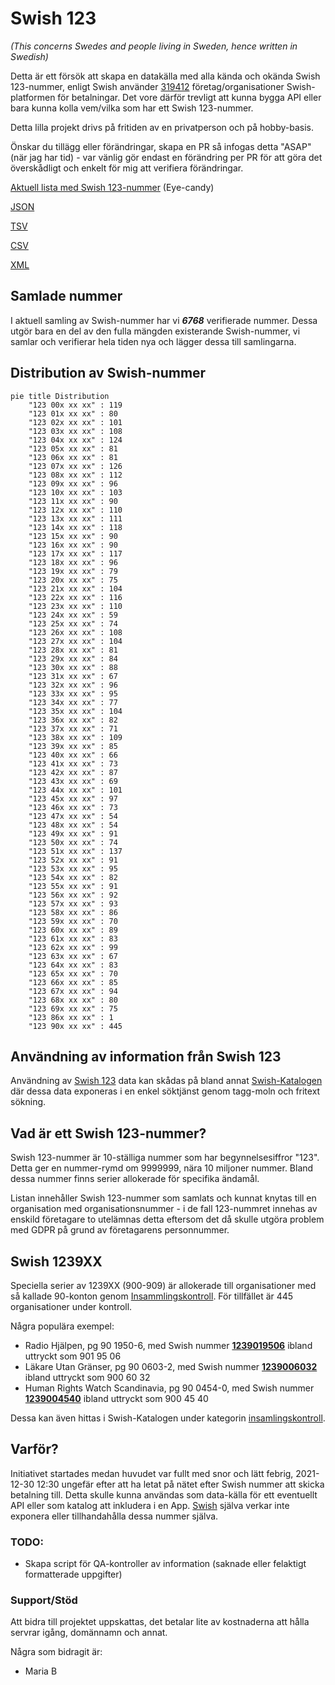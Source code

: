 # Swish 123

*(This concerns Swedes and people living in Sweden, hence written in Swedish)*

Detta är ett försök att skapa en datakälla med alla kända och okända Swish 123-nummer, enligt Swish använder [319412](https://www.swish.nu/about-swish#Swish_in_numbers) företag/organisationer Swish-platformen för betalningar. Det vore därför trevligt att kunna bygga API eller bara kunna kolla vem/vilka som har ett Swish 123-nummer.

Detta lilla projekt drivs på fritiden av en privatperson och på hobby-basis.

Önskar du tillägg eller förändringar, skapa en PR så infogas detta "ASAP" (när jag har tid) - var vänlig gör endast en förändring per PR för att göra det överskådligt och enkelt för mig att verifiera förändringar.



[Aktuell lista med Swish 123-nummer](https://github.com/cisene/swish-123/blob/master/swish-123.md) (Eye-candy)

[JSON](https://github.com/cisene/swish-123/blob/master/json/swish-123-datasource.json)

[TSV](https://github.com/cisene/swish-123/blob/master/text/swish-123-datasource.tsv)

[CSV](https://github.com/cisene/swish-123/blob/master/text/swish-123-datasource.csv)

[XML](https://github.com/cisene/swish-123/blob/master/xml-data/swish-123-datasource.xml)



## Samlade nummer

I aktuell samling av Swish-nummer har vi ***6768*** verifierade nummer. Dessa utgör bara en del av den fulla mängden existerande Swish-nummer, vi samlar och verifierar hela tiden nya och lägger dessa till samlingarna.

## Distribution av Swish-nummer

```mermaid
pie title Distribution
    "123 00x xx xx" : 119
    "123 01x xx xx" : 80
    "123 02x xx xx" : 101
    "123 03x xx xx" : 108
    "123 04x xx xx" : 124
    "123 05x xx xx" : 81
    "123 06x xx xx" : 81
    "123 07x xx xx" : 126
    "123 08x xx xx" : 112
    "123 09x xx xx" : 96
    "123 10x xx xx" : 103
    "123 11x xx xx" : 90
    "123 12x xx xx" : 110
    "123 13x xx xx" : 111
    "123 14x xx xx" : 118
    "123 15x xx xx" : 90
    "123 16x xx xx" : 90
    "123 17x xx xx" : 117
    "123 18x xx xx" : 96
    "123 19x xx xx" : 79
    "123 20x xx xx" : 75
    "123 21x xx xx" : 104
    "123 22x xx xx" : 116
    "123 23x xx xx" : 110
    "123 24x xx xx" : 59
    "123 25x xx xx" : 74
    "123 26x xx xx" : 108
    "123 27x xx xx" : 104
    "123 28x xx xx" : 81
    "123 29x xx xx" : 84
    "123 30x xx xx" : 88
    "123 31x xx xx" : 67
    "123 32x xx xx" : 96
    "123 33x xx xx" : 95
    "123 34x xx xx" : 77
    "123 35x xx xx" : 104
    "123 36x xx xx" : 82
    "123 37x xx xx" : 71
    "123 38x xx xx" : 109
    "123 39x xx xx" : 85
    "123 40x xx xx" : 66
    "123 41x xx xx" : 73
    "123 42x xx xx" : 87
    "123 43x xx xx" : 69
    "123 44x xx xx" : 101
    "123 45x xx xx" : 97
    "123 46x xx xx" : 73
    "123 47x xx xx" : 54
    "123 48x xx xx" : 54
    "123 49x xx xx" : 91
    "123 50x xx xx" : 74
    "123 51x xx xx" : 137
    "123 52x xx xx" : 91
    "123 53x xx xx" : 95
    "123 54x xx xx" : 82
    "123 55x xx xx" : 91
    "123 56x xx xx" : 92
    "123 57x xx xx" : 93
    "123 58x xx xx" : 86
    "123 59x xx xx" : 70
    "123 60x xx xx" : 89
    "123 61x xx xx" : 83
    "123 62x xx xx" : 99
    "123 63x xx xx" : 67
    "123 64x xx xx" : 83
    "123 65x xx xx" : 70
    "123 66x xx xx" : 85
    "123 67x xx xx" : 94
    "123 68x xx xx" : 80
    "123 69x xx xx" : 75
    "123 86x xx xx" : 1
    "123 90x xx xx" : 445
```

## Användning av information från Swish 123

Användning av [Swish 123](https://github.com/cisene/swish-123) data kan skådas på bland annat [Swish-Katalogen](https://b19.se/swish-katalogen/) där dessa data exponeras i en enkel söktjänst genom tagg-moln och fritext sökning.



## Vad är ett Swish 123-nummer?

Swish 123-nummer är 10-ställiga nummer som har begynnelsesiffror "123". Detta ger en nummer-rymd om 9999999, nära 10 miljoner nummer. Bland dessa nummer finns serier allokerade för specifika ändamål. 

Listan innehåller Swish 123-nummer som samlats och kunnat knytas till en organisation med organisationsnummer - i de fall 123-nummret innehas av enskild företagare to utelämnas detta eftersom det då skulle utgöra problem med GDPR på grund av företagarens personnummer.



## Swish 1239XX

Speciella serier av 1239XX (900-909) är allokerade till organisationer med så kallade 90-konton genom [Insammlingskontroll](https://www.insamlingskontroll.se/90-konto-organisationer/). För tillfället är 445 organisationer under kontroll.

Några populära exempel:

* Radio Hjälpen, pg 90 1950-6, med Swish nummer **[1239019506](https://b19.se/swish-katalogen/1239019506)** ibland uttryckt som 901 95 06
* Läkare Utan Gränser, pg 90 0603-2, med Swish nummer **[1239006032](https://b19.se/swish-katalogen/1239006032)** ibland uttryckt som 900 60 32
* Human Rights Watch Scandinavia, pg 90 0454-0, med Swish nummer **[1239004540](https://b19.se/swish-katalogen/1239004540)** ibland uttryckt som 900 45 40

Dessa kan även hittas i Swish-Katalogen under kategorin [insamlingskontroll](https://b19.se/swish-katalogen/k/insamlingskontroll).



## Varför?

Initiativet startades medan huvudet var fullt med snor och lätt febrig, 2021-12-30 12:30 ungefär efter att ha letat på nätet efter Swish nummer att skicka betalning till. Detta skulle kunna användas som data-källa för ett eventuellt API eller som katalog att inkludera i en App. [Swish](https://swish.nu/) själva verkar inte exponera eller tillhandahålla dessa nummer själva. 



### TODO:

* Skapa script för QA-kontroller av information (saknade eller felaktigt formatterade uppgifter)


### Support/Stöd

Att bidra till projektet uppskattas, det betalar lite av kostnaderna att hålla servrar igång, domännamn och annat.

Några som bidragit är:
* Maria B
